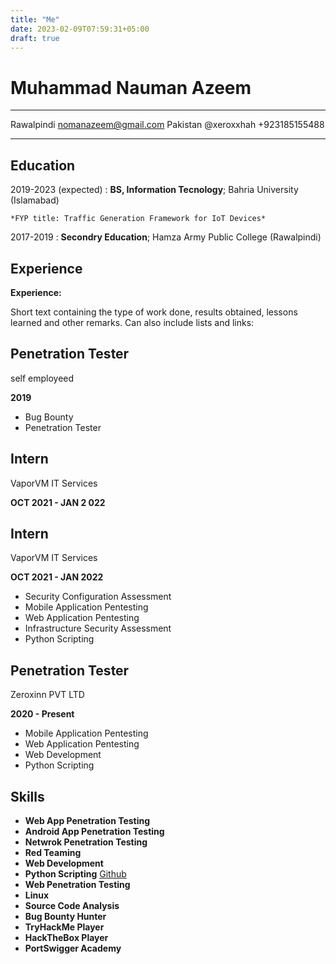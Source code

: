 ```yaml
---
title: "Me"
date: 2023-02-09T07:59:31+05:00
draft: true
---
```


Muhammad Nauman Azeem
============

-------------------     ----------------------------
Rawalpindi                        nomanazeem@gmail.com
Pakistan		                    @xeroxxhah
                           			+923185155488
-------------------     ----------------------------

Education
---------

2019-2023 (expected)
:   **BS, Information Tecnology**; Bahria University (Islamabad)

    *FYP title: Traffic Generation Framework for IoT Devices*

2017-2019
:   **Secondry Education**; Hamza Army Public College (Rawalpindi)



Experience
----------

**Experience:**

Short text containing the type of work done, results obtained,
lessons learned and other remarks. Can also include lists and
links:

## Penetration Tester

self employeed

**2019**

* Bug Bounty
* Penetration Tester



## Intern

VaporVM IT Services

**OCT 2021 - JAN 2
022**
## Intern

VaporVM IT Services

**OCT 2021 - JAN 2022**

* Security Configuration Assessment
* Mobile Application Pentesting
* Web Application Pentesting
* Infrastructure Security Assessment
* Python Scripting



## Penetration Tester

Zeroxinn PVT LTD

**2020 - Present**

* Mobile Application Pentesting
* Web Application Pentesting
* Web Development
* Python Scripting


Skills
--------------------
* __Web App Penetration Testing__
* __Android App Penetration Testing__
* __Netwrok Penetration Testing__
* __Red Teaming__
* __Web Development__
* __Python Scripting__ [Github](https://github.com/Xeroxxhah) 
* __Web Penetration Testing__
* __Linux__
* __Source Code Analysis__
* __Bug Bounty Hunter__
* __TryHackMe Player__
* __HackTheBox Player__
* __PortSwigger Academy__
